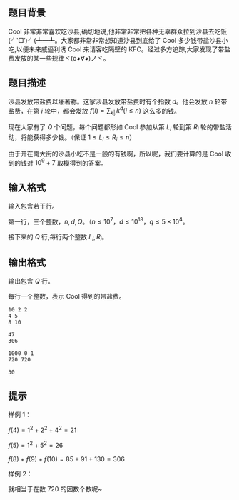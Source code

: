 ## 题目背景
Cool 非常非常喜欢吃沙县,确切地说,他非常非常把各种无辜群众拉到沙县去吃饭(╯‵□′)╯(┻━┻。大家都非常非常想知道沙县到底给了 Cool 多少钱带盐沙县小吃,以便未来威逼利诱 Cool 来请客吃隔壁的 KFC。经过多方追踪,大家发现了带盐费发放的某一些规律ヾ(o◕∀◕)ノヾ。


## 题目描述
沙县发放带盐费以壕著称。这家沙县发放带盐费时有个指数 $d$。他会发放 $n$ 轮带盐费，在第 $i$ 轮中，都会发放 $f(i) = \sum_{k|i} k^d (i \leq n)$ 这么多的钱。

现在大家有了 $Q$ 个问题，每个问题都形如 Cool 参加从第 $L_i$ 轮到第 $R_i$ 轮的带盐活动，将能获得多少钱。（保证 $1 \leq L_i \leq R_i \leq n$）

由于开在南大街的沙县小吃不是一般的有钱啊，所以呢，我们要计算的是 Cool 收到的钱对 $10^ 9 + 7$ 取模得到的答案。


## 输入格式
输入包含若干行。

第一行，三个整数，$n, d, Q$。（$n\leq 10^7$，$d\leq 10^{18}$，$q\leq 5\times 10^4$。

接下来的 $Q$ 行,每行两个整数 $L_i, R_i$。


## 输出格式
输出包含 $Q$ 行。

每行一个整数，表示 Cool 得到的带盐费。


```input1
10 2 2
4 5
8 10
```

```output1
47
306
```

```input2
1000 0 1
720 720
```

```output2
30
```

## 提示
样例 $1$：

$f(4) = 1^2 + 2^2 + 4^2 = 21$

$f(5) =1^2+5^2= 26$

$f(8) + f(9) + f (10) = 85 + 91 + 130= 306$

样例 $2$：

就相当于在数 $720$ 的因数个数呢~


